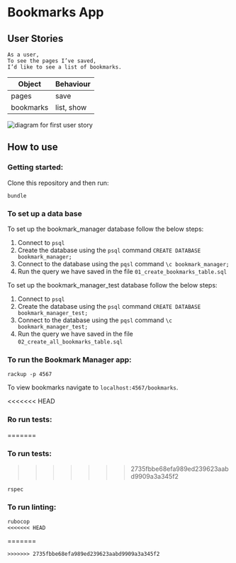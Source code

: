 # Bookmarks App

## User Stories

```
As a user,
To see the pages I’ve saved,
I’d like to see a list of bookmarks.
```

| Object    | Behaviour  |
|-----------|------------|
| pages     | save       |
| bookmarks | list, show |
 

![diagram for first user story](https://i.imgur.com/I622wp4.png)

## How to use

### Getting started:

Clone this repository and then run:

``` 
bundle
```

### To set up a data base

To set up the bookmark_manager database follow the below steps:

1. Connect to `psql`
2. Create the database using the `psql` command `CREATE DATABASE bookmark_manager;`
3. Connect to the database using the `pqsl` command `\c bookmark_manager;`
4. Run the query we have saved in the file `01_create_bookmarks_table.sql`

To set up the bookmark_manager_test database follow the below steps:

1. Connect to `psql`
2. Create the database using the `psql` command `CREATE DATABASE bookmark_manager_test;`
3. Connect to the database using the `pqsl` command `\c bookmark_manager_test;`
4. Run the query we have saved in the file `02_create_all_bookmarks_table.sql`

### To run the Bookmark Manager app:

```
rackup -p 4567
```

To view bookmarks navigate to `localhost:4567/bookmarks`.

<<<<<<< HEAD
### Ro  run tests:
=======
### To  run tests:
>>>>>>> 2735fbbe68efa989ed239623aabd9909a3a345f2

```
rspec
```

### To run linting:

```
rubocop
<<<<<<< HEAD
```
=======
```
>>>>>>> 2735fbbe68efa989ed239623aabd9909a3a345f2
